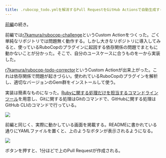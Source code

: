 ```yaml
---
title: .rubocop_todo.ymlを解消するPull RequestをGitHub Actionsで自動生成する (後編)
---
```

[前編](https://r7kamura.com/articles/2022-05-13-rubocop-challenge)の続き。

前編では[r7kamura/rubocop-challenge](https://github.com/r7kamura/rubocop-challenge)というCustom Actionをつくった。ごく単純なリポジトリでは問題無く動作する。しかし大きなリポジトリに導入してみると、使っているRuboCopのプラグインに起因する依存関係の問題でまともに動かないことが分かった。そこで、自分のユースケースに合うものを一から実装した。

[r7kamura/rubocop-todo-corrector](https://github.com/r7kamura/rubocop-todo-corrector)というCustom Actionが出来上がった。これは依存関係で問題が起きづらい。使われているRuboCopのプラグインを解析し、適切なバージョンのGem群をインストールして使う。

実装は簡素なものになった。[Rubyに関する処理だけを担当するコマンドラインツール](https://github.com/r7kamura/rubocop_todo_corrector)を用意し、Gitに関する処理はGitのコマンドで、GitHubに関する処理はGitHub CLIのコマンドで行っている。

![](https://lh3.googleusercontent.com/docs/ADP-6oG6raTIAMBFUTIS34jKilInbYGXN4s0Da5WQJQUotAoxKHNeu5cqsZVABtftsg9WhIV1HagtTNoQzz6EvkP7GuMSC496BlaDBZouS4SaKQ5o6OdL-ST8NMaPN1tx1CAnVGSTwHZ6crHlg4zy0QFsLpJmG_UXI3dtX_Hbl-P7ReHHQ2TZMgeC0w_HzmxxGHHJx3K0ZHe-Qhae7puOTSjsA-OFd1KLafHGO3F9kIh7kPVLNvyactQp4PjsDsduXAaDEV3ywNQoD6XGuG4JZOLRqLlw_Ptzk8t2b40v4L9gq0aEGWh1M3wXBL1slo8ddAXvyaicozn8N5eMysUZBe5eXBo41gGhMNOKFooZGes0_8EclDMNDDrz0lihT7cXIWunNNxla44NMJlijZLORp536jn6z3vfSyNEzllBNHwuGJ8p7ruixbZ3y1IuXw1tKRnx7XfXNpFplLU-JKRscDtdV1Dws-ak0CXgJRrMrv0EECjyFqyECPRq7DG1yq6AoVEtO5-yAZfd1KCP_kQjOGAUuGoNbZUb0pv6qiCLjw_OmJH4PN6QJ2H8WYj3aV3OdY2K3oSgr0VmWku-O-Hzrl7R7Y4TKS7exmybk3_VrzWeSrFB4kPhNNzMgZBRvUKpwUDGLsJ8KcDX_3ji8JUFQqvSny9bQ5HJIvdbXHhwccytb_RnkrPhLL6tEr3mzP0P4rN4-kOIy913w_Q0XSBY6_gp-9EhuWcJpHWTWogaQqFoRqbdr4IwISgehFuaZttedVXTqrNLBC65syZsx7ujHTqa2-5CwwCWupdVyrp1iwpsLaR8zGE7yF5EqN1VLTw51M3YJFruGfvaikfCBQpLcEsLS41BCuUjU47HuM7Fq71j3ctUQ-pYAKDQETpstVyfWUI4xeKgNMTbJA3VA0TAxhqf30eDlbzrrhmP-XZXIr683gDj7xRJCLkSOLUv325ki2eDec8sTee0c9RRgtSXNfvCBbGnWSGOzLilChXAmYLUwe1gRz-nfJF24w7l0orpu89u16Z6RMBzNV2xHx-u5hCZ0TaPPi9FS30PpD5g2ATm215W0yuT_o5cPNsFqFAZjkocXTAvWDEtL-46hNBlnK45fT4A8-5yr-kHb_Gzb140SBtmM8k0NcJoPzxm9cYaGt64taS7zdT5XXxpIl2qVszSSv1rGuszNb--zYqMBHHYwE1p40RHktvzxK_ahnxZnXqYELZsrMo1UWusGRPzIr3tIPdy4cb9Av4e8QAk97xORJEOjXS)

前編と同じく、実際に動かしている画面を掲載する。READMEに書かれている通りにYAMLファイルを置くと、上のようなボタンが表示されるようになる。

![](https://lh3.googleusercontent.com/docs/ADP-6oHo82xVNkxYlq71zps254h5svfbUyDh67U_Bursbai3fEh-cdU0YMXjOldg5VI62eGF3lFIAuooFk2nR-2292q8HPOSW4uR48FVb-kavnCS5NCJwVo7EB9eprOrxy4YUYKSpgPwN1dGJwA9QBdWWO48F82osB0HFUoT48VI2jg0qreJ0qYgrc2WUG_F8t5BWCkjyEj0d0Z5rVf_wQpnPSnAYw1sw3ciq082AwxIrhhMYIbKN0CZA1nQYNayIOY2OI0SCl9wGwsRSuGJ4pjeEeEXGf_jNnvxHAHlkbzlwnu07lvyJzTXLYxcUkR3SLTBcRbYhjapZ4HMls3LdRTM1PtfLO1YXru6umxy_X3gSJOZZyKYmKp0e-lGe1hEu9nltgnKxItSohtXVzLfrUoe2i6ohP4qSHOMjd_XA22mYZjryp3zjuLpryGpzVqJODoakF54jZZhTAhUYV4F73c6I-N1wSqyBbkkgI0ywFoEbK_7NDmdGXEvnMC3gAZb020JVVXoawv4jEYczuqT1zOK_Y9ocjTZnIo04Te7i-UfpXfg8_HgY0Gm0wC0UmnjMt1b5bHfcle1Xi7D7NSTve9Zt9oHAHs7LugVclFf43i9l70FukuBxueGBDZfh94oWzQvs8OMMDlStkR5jdEJKTLS-Frsn8LmqA9I1LTe3DJhuOXaHHBSnCvHc4W5zmSn3aCHfle7RyFKyiWuOArNavzd8pIrBitbCp2ZYBtZ6FidN8asai-0f7TChR3V5cYICrKnubzLTTj9MN6yhYwtcl8gtyaF-frcJVzg3T_Lj2n_2_ZHqGRvI8GVnAsMkmuTVyZtpyDns4AeV1tyCLG3QYybEyIl_kuXoqxe2fmLbkxNr2Ayxni2P9lLvx8gaskdrLT_EvfhUY5H2Bke89zMriMpUb-4mKDxSLafV0eTr0dFxzYdrPv_OBCULH0tpNfzDf2EuOl6fSY_9d_nvT6WfCY3WmnnSDqFADkSjAqRT1Qk3yCScJWz4Y1TJYNy9REwmo9aJnPGrY1VvyETa1ogtgYmblH0g07yy2C_Y6daM7pEQ84lJpjjDGslTybKMSq67AMB1jU7PAs9xbfRbsBTz1nhSnfjU00Dvkzak0lVG9kEr_e7NSio0QdMPjObF5N0KCsJvfU-LzOlNEXB5_2-ghPAnz6gm528no0I2X8GAXl5WCYNDogGjlS9EM9KtKo6thWl8NSqNa4tOormotm9pPvJz9k1GUS9236NPpjZFaG2E2ruB4qS)

ボタンを押すと、1分ほどで上のPull Requestが作成される。
